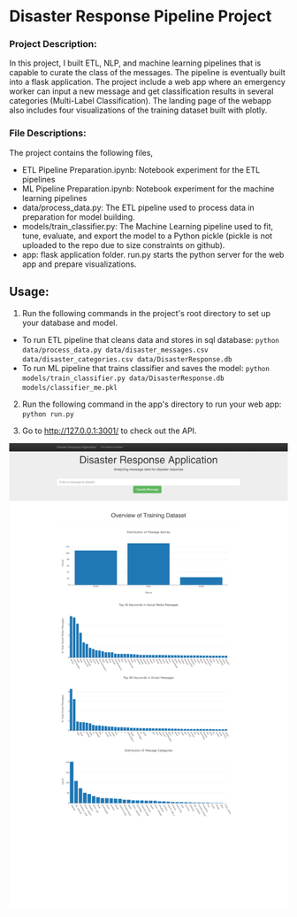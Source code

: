 # Disaster Response Pipeline Project

### Project Description:

In this project, I built ETL, NLP, and machine learning pipelines that is capable to curate the class of the messages. The pipeline is eventually built into a flask application. The project include a web app where an emergency worker can input a new message and get classification results in several categories (Multi-Label Classification). The landing page of the webapp also includes four visualizations of the training dataset built with plotly.

### File Descriptions:
The project contains the following files,

* ETL Pipeline Preparation.ipynb: Notebook experiment for the ETL pipelines
* ML Pipeline Preparation.ipynb: Notebook experiment for the machine learning pipelines
* data/process_data.py: The ETL pipeline used to process data in preparation for model building.
* models/train_classifier.py: The Machine Learning pipeline used to fit, tune, evaluate, and export the model to a Python pickle (pickle is not uploaded to the repo due to size constraints on github).
* app: flask application folder. run.py starts the python server for the web app and prepare visualizations.


## Usage:

1. Run the following commands in the project's root directory to set up your database and model.

* To run ETL pipeline that cleans data and stores in sql database:
        `python data/process_data.py data/disaster_messages.csv data/disaster_categories.csv data/DisasterResponse.db`
* To run ML pipeline that trains classifier and saves the model:
        `python models/train_classifier.py data/DisasterResponse.db models/classifier_me.pkl`

2. Run the following command in the app's directory to run your web app:
    `python run.py`

3. Go to http://127.0.0.1:3001/ to check out the API.

![Webapp Screenshot](https://github.com/amirmasoudsfd/disaster-response-app/raw/master/disasterapp_screenshot.png)
